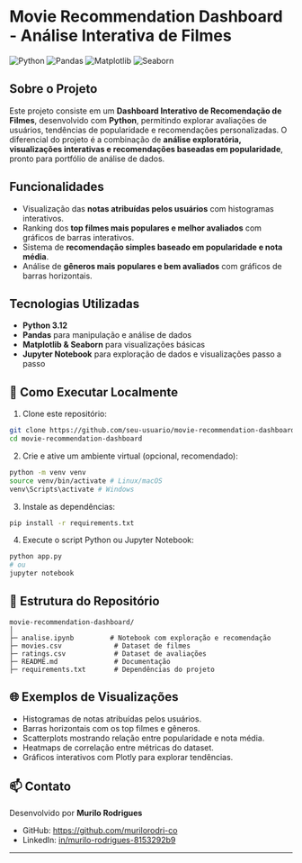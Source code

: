 # Movie Recommendation Dashboard - Análise Interativa de Filmes

![Python](https://img.shields.io/badge/Python-3.12-blue)
![Pandas](https://img.shields.io/badge/Pandas-1.6-orange)
![Matplotlib](https://img.shields.io/badge/Matplotlib-3.8-purple)
![Seaborn](https://img.shields.io/badge/Seaborn-0.12-cyan)

## Sobre o Projeto
Este projeto consiste em um **Dashboard Interativo de Recomendação de Filmes**, desenvolvido com **Python**, permitindo explorar avaliações de usuários, tendências de popularidade e recomendações personalizadas. O diferencial do projeto é a combinação de **análise exploratória, visualizações interativas e recomendações baseadas em popularidade**, pronto para portfólio de análise de dados.

## Funcionalidades
- Visualização das **notas atribuídas pelos usuários** com histogramas interativos.
- Ranking dos **top filmes mais populares e melhor avaliados** com gráficos de barras interativos.
- Sistema de **recomendação simples baseado em popularidade e nota média**.
- Análise de **gêneros mais populares e bem avaliados** com gráficos de barras horizontais.

## Tecnologias Utilizadas
- **Python 3.12**
- **Pandas** para manipulação e análise de dados
- **Matplotlib & Seaborn** para visualizações básicas
- **Jupyter Notebook** para exploração de dados e visualizações passo a passo

## 🚀 Como Executar Localmente
1. Clone este repositório:
```bash
git clone https://github.com/seu-usuario/movie-recommendation-dashboard.git
cd movie-recommendation-dashboard
```

2. Crie e ative um ambiente virtual (opcional, recomendado):
```bash
python -m venv venv
source venv/bin/activate # Linux/macOS
venv\Scripts\activate # Windows
```

3. Instale as dependências:
```bash
pip install -r requirements.txt
```

4. Execute o script Python ou Jupyter Notebook:
```bash
python app.py
# ou
jupyter notebook
```

## 📝 Estrutura do Repositório
```
movie-recommendation-dashboard/
│
├─ analise.ipynb         # Notebook com exploração e recomendação
├─ movies.csv             # Dataset de filmes
├─ ratings.csv            # Dataset de avaliações
├─ README.md              # Documentação
├─ requirements.txt       # Dependências do projeto
```

## 🌐 Exemplos de Visualizações
- Histogramas de notas atribuídas pelos usuários.
- Barras horizontais com os top filmes e gêneros.
- Scatterplots mostrando relação entre popularidade e nota média.
- Heatmaps de correlação entre métricas do dataset.
- Gráficos interativos com Plotly para explorar tendências.

## 📫 Contato
Desenvolvido por **Murilo Rodrigues**
- GitHub: https://github.com/murilorodri-co
- LinkedIn: [in/murilo-rodrigues-8153292b9](https://www.linkedin.com/in/murilo-rodrigues-8153292b9)

---